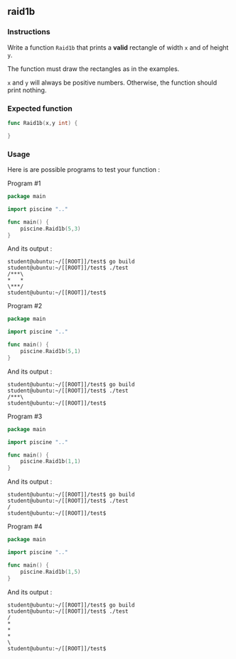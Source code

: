 ## raid1b

### Instructions

Write a function `Raid1b` that prints a **valid** rectangle of width `x` and of height `y`.

The function must draw the rectangles as in the examples.

`x` and `y` will always be positive numbers. Otherwise, the function should print nothing.

### Expected function

```go
func Raid1b(x,y int) {

}
```

### Usage

Here is are possible programs to test your function :

Program #1

```go
package main

import piscine ".."

func main() {
	piscine.Raid1b(5,3)
}
```

And its output :

```console
student@ubuntu:~/[[ROOT]]/test$ go build
student@ubuntu:~/[[ROOT]]/test$ ./test
/***\
*   *
\***/
student@ubuntu:~/[[ROOT]]/test$
```

Program #2

```go
package main

import piscine ".."

func main() {
	piscine.Raid1b(5,1)
}
```

And its output :

```console
student@ubuntu:~/[[ROOT]]/test$ go build
student@ubuntu:~/[[ROOT]]/test$ ./test
/***\
student@ubuntu:~/[[ROOT]]/test$
```

Program #3

```go
package main

import piscine ".."

func main() {
	piscine.Raid1b(1,1)
}
```

And its output :

```console
student@ubuntu:~/[[ROOT]]/test$ go build
student@ubuntu:~/[[ROOT]]/test$ ./test
/
student@ubuntu:~/[[ROOT]]/test$
```

Program #4

```go
package main

import piscine ".."

func main() {
	piscine.Raid1b(1,5)
}
```

And its output :

```console
student@ubuntu:~/[[ROOT]]/test$ go build
student@ubuntu:~/[[ROOT]]/test$ ./test
/
*
*
*
\
student@ubuntu:~/[[ROOT]]/test$
```
